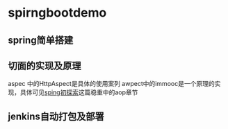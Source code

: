 # spirngbootdemo
## spring简单搭建
## 切面的实现及原理  
aspec 中的HttpAspect是具体的使用案列
awpect中的immooc是一个原理的实现，具体可见[sping初探索](http://linnxh.online/java/spring%E5%88%9D%E6%8E%A2%E7%B4%A2/)这篇稳重中的aop章节

## jenkins自动打包及部署